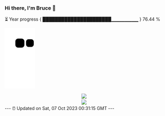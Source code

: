 ### Hi there, I'm Bruce 👋
⏳ Year progress { ██████████████████████▁▁▁▁▁▁▁▁ } 76.44 %

![](https://raw.githubusercontent.com/Swiftie13st/Swiftie13st/main/assets/github-contribution-grid-snake.svg)


<div align="center"> <img src="https://metrics.lecoq.io/Swiftie13st?template=classic&config.timezone=Asia%2FShanghai"> </div>

<div align="center"> <img src="https://github-readme-streak-stats.herokuapp.com/?user=Swiftie13st" /> </div>
---
⏰ Updated on Sat, 07 Oct 2023 00:31:15 GMT
---

